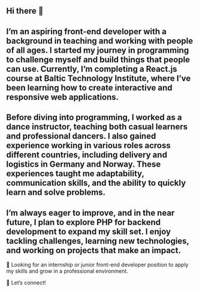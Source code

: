 ## Hi there 👋

## I’m an aspiring front-end developer with a background in teaching and working with people of all ages. I started my journey in programming to challenge myself and build things that people can use. Currently, I’m completing a React.js course at Baltic Technology Institute, where I’ve been learning how to create interactive and responsive web applications.

## Before diving into programming, I worked as a dance instructor, teaching both casual learners and professional dancers. I also gained experience working in various roles across different countries, including delivery and logistics in Germany and Norway. These experiences taught me adaptability, communication skills, and the ability to quickly learn and solve problems.

## I’m always eager to improve, and in the near future, I plan to explore PHP for backend development to expand my skill set. I enjoy tackling challenges, learning new technologies, and working on projects that make an impact.

📌 Looking for an internship or junior front-end developer position to apply my skills and grow in a professional environment.

📩 Let’s connect!
